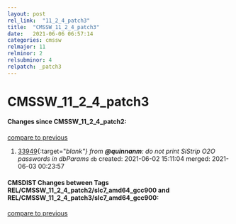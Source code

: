 ```yaml
---
layout: post
rel_link:  "11_2_4_patch3"
title:  "CMSSW_11_2_4_patch3"
date:   2021-06-06 06:57:14
categories: cmssw
relmajor: 11
relminor: 2
relsubminor: 4
relpatch: _patch3
---
```


# CMSSW_11_2_4_patch3
#### Changes since CMSSW_11_2_4_patch2:
[compare to previous](https://github.com/cms-sw/cmssw/compare/CMSSW_11_2_4_patch2...CMSSW_11_2_4_patch3)



1. [33949](http://github.com/cms-sw/cmssw/pull/33949){:target="_blank"}  from **@quinnanm**: do not print SiStrip O2O passwords in dbParams_ `db` created: 2021-06-02 15:11:04 merged: 2021-06-03 00:23:57

#### CMSDIST Changes between Tags REL/CMSSW_11_2_4_patch2/slc7_amd64_gcc900 and REL/CMSSW_11_2_4_patch3/slc7_amd64_gcc900:
[compare to previous](https://github.com/cms-sw/cmsdist/compare/REL/CMSSW_11_2_4_patch2/slc7_amd64_gcc900...REL/CMSSW_11_2_4_patch3/slc7_amd64_gcc900)



